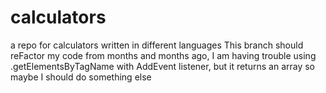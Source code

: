 # calculators
a repo for calculators written in different languages
This branch should reFactor my code from months and months ago, 
I am having trouble using .getElementsByTagName with AddEvent listener,
but it returns an array so maybe I should do something else
